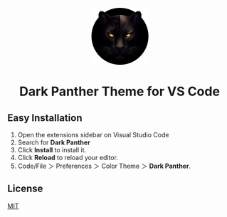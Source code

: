 
<div align="center">

![dark-panther-logotype](images/icon.png)

# Dark Panther Theme for VS Code

</div>


## Easy Installation

1. Open the extensions sidebar on Visual Studio Code
2. Search for **Dark Panther**
3. Click **Install** to install it.
4. Click **Reload** to reload your editor.
5. Code/File ＞ Preferences ＞ Color Theme ＞ **Dark Panther**.

## License

[MIT](https://github.com/marcosgomesneto/dark-panther/blob/main/LICENSE.md)

